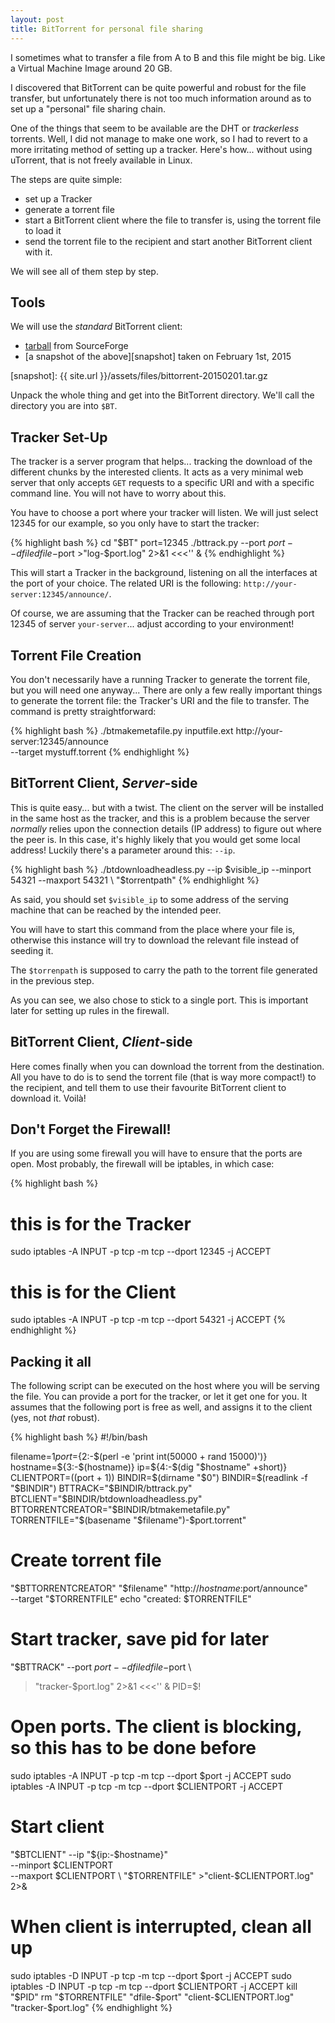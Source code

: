 ```yaml
---
layout: post
title: BitTorrent for personal file sharing
---
```


I sometimes what to transfer a file from A to B and this file might be big.
Like a Virtual Machine Image around 20 GB.

I discovered that BitTorrent can be quite powerful and robust for the file
transfer, but unfortunately there is not too much information around as to
set up a "personal" file sharing chain.

One of the things that seem to be available are the DHT or *trackerless*
torrents. Well, I did not manage to make one work, so I had to revert to a
more irritating method of setting up a tracker. Here's how... without
using uTorrent, that is not freely available in Linux.

The steps are quite simple:

* set up a Tracker
* generate a torrent file
* start a BitTorrent client where the file to transfer is, using the
  torrent file to load it
* send the torrent file to the recipient and start another BitTorrent
  client with it.

We will see all of them step by step.

## Tools

We will use the *standard* BitTorrent client:

* [tarball] from SourceForge
* [a snapshot of the above][snapshot] taken on February 1st, 2015

[tarball]: http://bittorrent.cvs.sourceforge.net/viewvc/bittorrent/?view=tar
[snapshot]: {{ site.url }}/assets/files/bittorrent-20150201.tar.gz

Unpack the whole thing and get into the BitTorrent directory. We'll call
the directory you are into `$BT`.

## Tracker Set-Up

The tracker is a server program that helps... tracking the download of the
different chunks by the interested clients. It acts as a very minimal web
server that only accepts `GET` requests to a specific URI and with a
specific command line. You will not have to worry about this.

You have to choose a port where your tracker will listen. We will just
select 12345 for our example, so you only have to start the tracker:

{% highlight bash %}
cd "$BT"
port=12345
./bttrack.py --port $port --dfile dfile-$port >"log-$port.log" 2>&1 <<<'' &
{% endhighlight %}

This will start a Tracker in the background, listening on all the
interfaces at the port of your choice. The related URI is the following:
`http://your-server:12345/announce/`.

Of course, we are assuming that the Tracker can be reached through port
12345 of server `your-server`... adjust according to your environment!

## Torrent File Creation

You don't necessarily have a running Tracker to generate the torrent file,
but you will need one anyway... There are only a few really important
things to generate the torrent file: the Tracker's URI and the file to
transfer. The command is pretty straightforward:

{% highlight bash %}
./btmakemetafile.py inputfile.ext http://your-server:12345/announce \
    --target mystuff.torrent
{% endhighlight %}

## BitTorrent Client, *Server*-side

This is quite easy... but with a twist. The client on the server will be
installed in the same host as the tracker, and this is a problem because the
server *normally* relies upon the connection details (IP address) to
figure out where the peer is. In this case, it's highly likely that you would
get some local address! Luckily there's a parameter around this: `--ip`.

{% highlight bash %}
./btdownloadheadless.py --ip $visible_ip --minport 54321 --maxport 54321 \
     "$torrentpath"
{% endhighlight %}

As said, you should set `$visible_ip` to some address of the
serving machine that can be reached by the intended peer.

You will have to start this command from the place where your file is,
otherwise this instance will try to download the relevant file instead of
seeding it.

The `$torrenpath` is supposed to carry the path to the torrent
file generated in the previous step.

As you can see, we also chose to stick to a single port. This is important
later for setting up rules in the firewall.

## BitTorrent Client, *Client*-side

Here comes finally when you can download the torrent from the
destination. All you have to do is to send the torrent file (that is
way more compact!) to the recipient, and tell them to use their favourite
BitTorrent client to download it. Voilà!


## Don't Forget the Firewall!

If you are using some firewall you will have to ensure that the ports
are open. Most probably, the firewall will be iptables, in which case:

{% highlight bash %}
# this is for the Tracker
sudo iptables -A INPUT -p tcp -m tcp --dport 12345 -j ACCEPT

# this is for the Client
sudo iptables -A INPUT -p tcp -m tcp --dport 54321 -j ACCEPT
{% endhighlight %}

## Packing it all

The following script can be executed on the host where you will be
serving the file. You can provide a port for the tracker, or let it
get one for you. It assumes that the following port is free as well,
and assigns it to the client (yes, not *that* robust).

{% highlight bash %}
#!/bin/bash

filename=$1
port=${2:-$(perl -e 'print int(50000 + rand 15000)')}
hostname=${3:-$(hostname)}
ip=${4:-$(dig "$hostname" +short)}
CLIENTPORT=$(($port + 1))
BINDIR=$(dirname "$0")
BINDIR=$(readlink -f "$BINDIR")
BTTRACK="$BINDIR/bttrack.py"
BTCLIENT="$BINDIR/btdownloadheadless.py"
BTTORRENTCREATOR="$BINDIR/btmakemetafile.py"
TORRENTFILE="$(basename "$filename")-$port.torrent"

# Create torrent file
"$BTTORRENTCREATOR" "$filename" "http://$hostname:$port/announce" \
   --target "$TORRENTFILE"
echo "created: $TORRENTFILE"

# Start tracker, save pid for later
"$BTTRACK" --port $port --dfile dfile-$port \
   >"tracker-$port.log" 2>&1 <<<'' &
PID=$!

# Open ports. The client is blocking, so this has to be done before
sudo iptables -A INPUT -p tcp -m tcp --dport $port -j ACCEPT
sudo iptables -A INPUT -p tcp -m tcp --dport $CLIENTPORT -j ACCEPT

# Start client
"$BTCLIENT" --ip "${ip:-$hostname}" \
   --minport $CLIENTPORT \
   --maxport $CLIENTPORT \
   "$TORRENTFILE" >"client-$CLIENTPORT.log" 2>&

# When client is interrupted, clean all up
sudo iptables -D INPUT -p tcp -m tcp --dport $port -j ACCEPT
sudo iptables -D INPUT -p tcp -m tcp --dport $CLIENTPORT -j ACCEPT
kill "$PID"
rm "$TORRENTFILE" "dfile-$port" "client-$CLIENTPORT.log" "tracker-$port.log"
{% endhighlight %}
